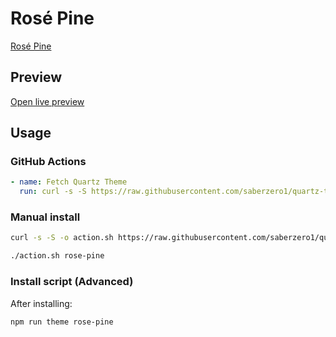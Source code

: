 # Rosé Pine

[Rosé Pine](https://ssp.sh)

## Preview

[Open live preview](https://quartz-themes.github.io/rose-pine/)

## Usage

### GitHub Actions

```yaml
- name: Fetch Quartz Theme
  run: curl -s -S https://raw.githubusercontent.com/saberzero1/quartz-themes/master/action.sh | bash -s -- rose-pine
```

### Manual install

```bash
curl -s -S -o action.sh https://raw.githubusercontent.com/saberzero1/quartz-themes/master/action.sh

./action.sh rose-pine
```

### Install script (Advanced)

After installing:

```bash
npm run theme rose-pine
```
